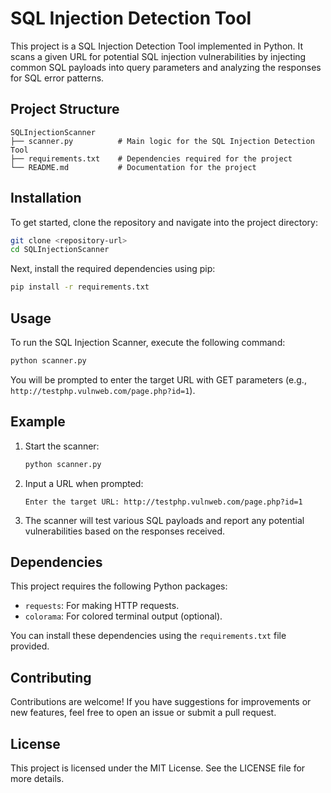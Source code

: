 # SQL Injection Detection Tool

This project is a SQL Injection Detection Tool implemented in Python. It scans a given URL for potential SQL injection vulnerabilities by injecting common SQL payloads into query parameters and analyzing the responses for SQL error patterns.

## Project Structure

```
SQLInjectionScanner
├── scanner.py          # Main logic for the SQL Injection Detection Tool
├── requirements.txt    # Dependencies required for the project
└── README.md           # Documentation for the project
```

## Installation

To get started, clone the repository and navigate into the project directory:

```bash
git clone <repository-url>
cd SQLInjectionScanner
```

Next, install the required dependencies using pip:

```bash
pip install -r requirements.txt
```

## Usage

To run the SQL Injection Scanner, execute the following command:

```bash
python scanner.py
```

You will be prompted to enter the target URL with GET parameters (e.g., `http://testphp.vulnweb.com/page.php?id=1`).

## Example

1. Start the scanner:
   ```bash
   python scanner.py
   ```

2. Input a URL when prompted:
   ```
   Enter the target URL: http://testphp.vulnweb.com/page.php?id=1
   ```

3. The scanner will test various SQL payloads and report any potential vulnerabilities based on the responses received.

## Dependencies

This project requires the following Python packages:

- `requests`: For making HTTP requests.
- `colorama`: For colored terminal output (optional).

You can install these dependencies using the `requirements.txt` file provided.

## Contributing

Contributions are welcome! If you have suggestions for improvements or new features, feel free to open an issue or submit a pull request.

## License

This project is licensed under the MIT License. See the LICENSE file for more details.